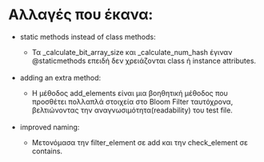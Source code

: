 # Αλλαγές που έκανα:
<ul>
  
  <li>static methods instead of class methods:</li>
        <ul><li>Τα _calculate_bit_array_size και _calculate_num_hash έγιναν @staticmethods επειδή δεν χρειάζονται class ή instance attributes.</li></ul><br>
  
  <li>adding an extra method:</li>
        <ul><li>Η μέθοδος add_elements είναι μια βοηθητική μέθοδος που προσθέτει πολλαπλά στοιχεία στο Bloom Filter ταυτόχρονα, βελτιώνοντας την αναγνωσιμότητα(readability) του test file.</li></li></ul><br>
  
  <li>improved naming:</li>
        <ul><li>Μετονόμασα την filter_element σε add και την check_element σε contains.</li></ul><br>

</ul>
